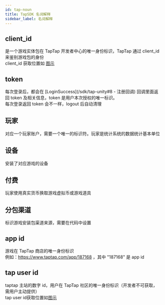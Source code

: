 ```yaml
---
id: tap-noun
title: TapSDK 名词解释
sidebar_label: 名词解释
---
```


## client_id
是一个游戏实体包在 TapTap 开发者中心的唯一身份标识，TapTap 通过 client_id 来鉴别游戏包的身份  
client_id 获取位置如 [图示](http://qnblog.ijemy.com/tap_clientid.png)  
## token
每次登录后，都会在 [LoginSuccess](/sdk/tap-unity#8 - 注册回调) 回调里面返回 token 及相关信息，token 是用户本次授权的唯一标识。  
每次登录返回 token 会不一样，logout 后自动清理

## 玩家
对应一个玩家账户，需要一个唯一的标识符。玩家是统计系统的数据统计基本单位
## 设备
安装了对应游戏的设备
## 付费
玩家使用真实货币换取游戏虚拟币或游戏道具
## 分包渠道
标识游戏安装包渠道来源，需要在代码中设置

## app id
游戏在 TapTap 商店的唯一身份标识  
例如：https://www.taptap.com/app/187168 ，其中 "187168" 是 app id

## tap user id
taptap 主站的数字 id，用户在 TapTap 社区的唯一身份标识（开发者不可获取，需用户主动提供）  
tap user id获取位置如[图示](http://qnblog.ijemy.com/tap_tapid.png)
